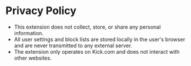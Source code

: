 # Privacy Policy

- This extension does not collect, store, or share any personal information.  
- All user settings and block lists are stored locally in the user's browser and are never transmitted to any external server.  
- The extension only operates on Kick.com and does not interact with other websites.
